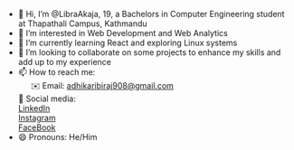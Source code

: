 - 👋 Hi, I’m @LibraAkaja, 19, a Bachelors in Computer Engineering student at Thapathali Campus, Kathmandu  
- 👀 I’m interested in Web Development and Web Analytics
- 🌱 I’m currently learning React and exploring Linux systems
- 💞️ I’m looking to collaborate on some projects to enhance my skills and add up to my experience
- 📫 How to reach me:<br>
  &emsp;&nbsp;&nbsp;✉️ Email: [adhikaribiraj908@gmail.com](mailto:adhikaribiraj908@gmail.com)<br>
  📱 Social media:<br>
  [LinkedIn](https://www.linkedin.com/in/biraj-adhikari-86005b352)<br>
  [Instagram](https://www.instagram.com/birajadhikari908/)<br>
  [FaceBook](https://www.facebook.com/biraj.adhikari.39750)
- 😄 Pronouns: He/Him
